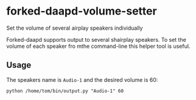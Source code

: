 # forked-daapd-volume-setter
Set the volume of several airplay speakers individually

Forked-daapd supports output to several shairplay speakers. To set the volume of each speaker fro mthe command-line this helper tool is useful.

Usage
-----
The speakers name is `Audio-1` and the desired volume is 60:

    python /home/tom/bin/output.py "Audio-1" 60
